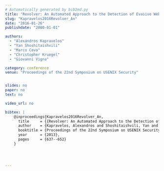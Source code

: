 ```yaml
---
# Automatically generated by bib2md.py
title: "Revolver: An Automated Approach to the Detection of Evasive Web-based Malware."
slug: "Kapravelos2016Revolver_An"
date: "2016-01-26"
publishdate: "2000-01-01"

authors:
  - "Alexandros Kapravelos"
  - "Yan Shoshitaishvili"
  - "Marco Cova"
  - "Christopher Kruegel"
  - "Giovanni Vigna"

category: conference
venue: "Proceedings of the 22nd Symposium on USENIX Security"


slides: no
paper: no
text: no

video_url: no

bibtex: |
    @inproceedings{Kapravelos2016Revolver_An,
      title     = {{Revolver: An Automated Approach to the Detection of Evasive Web-based Malware.}},
      author    = {Kapravelos, Alexandros and Shoshitaishvili, Yan and Cova, Marco and Kruegel, Christopher and Vigna, Giovanni},
      booktitle = {Proceedings of the 22nd Symposium on USENIX Security},
      year      = {2013},
      pages     = {637--652}
    }




---
```


